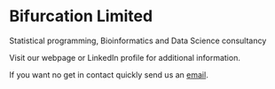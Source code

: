 # Bifurcation Limited

Statistical programming, Bioinformatics and Data Science consultancy

Visit our webpage or LinkedIn profile for additional information.

If you want no get in contact quickly send us an [email](mailto:office@bifurcation.bg).
